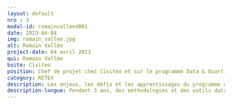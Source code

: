 ```yaml
---
layout: default
nro : 3
modal-id: romainvalleed001
date: 2023-04-04
img: romain_vallee.jpg
alt: Romain Vallée
project-date: 04 avril 2023
qui: Romain Vallée
boite: Civiteo
position: Chef de projet chez Civiteo et sur le programme Data & Quartiers par RésO Villes
category: RETEX
description: Les enjeux, les défis et les apprentissages du programme expérimental « Data & Quartiers » mené entre 2019 et 2022.
description-longue: Pendant 3 ans, des méthodologies et des outils data ont été testés au service des habitants des quartiers prioritaires de Bretagne et des Pays de la Loire. 
---
```

